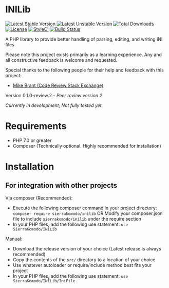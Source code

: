 # INILib
[![Latest Stable Version](https://poser.pugx.org/sierrakomodo/inilib/version)](https://packagist.org/packages/sierrakomodo/inilib)
[![Latest Unstable Version](https://poser.pugx.org/sierrakomodo/inilib/v/unstable)](//packagist.org/packages/sierrakomodo/inilib)
[![Total Downloads](https://poser.pugx.org/sierrakomodo/inilib/downloads)](https://packagist.org/packages/sierrakomodo/inilib)
[![License](https://poser.pugx.org/sierrakomodo/inilib/license)](https://github.com/SierraKomodo/INILib/blob/master/LICENSE)
[![StyleCI](https://styleci.io/repos/89872921/shield?branch=master)](https://styleci.io/repos/89872921)
[![Build Status](https://travis-ci.org/SierraKomodo/INILib.svg?branch=master)](https://travis-ci.org/SierraKomodo/inilib)

A PHP library to provide better handling of parsing, editing, and writing INI files

Please note this project exists primarily as a learning experience. Any and all constructive feedback is welcome and requested.

Special thanks to the following people for their help and feedback with this project:
 - [Mike Brant (Code Review Stack Exchange)](https://codereview.stackexchange.com/users/23727/mike-brant)

Version 0.1.0-review.2 - *Peer review version 2*

*Currently in development; Not fully tested yet.*

# Requirements
 - PHP 7.0 or greater
 - Composer (Technically optional. Highly recommended for installation)

# Installation
## For integration with other projects
Via composer (Recommended):
 - Execute the following composer command in your project directory: `composer require sierrakomodo/inilib` OR Modify your composer.json file to include `sierrakomodo/inilib` under the require section
 - In your PHP files, add the following use statement: `use SierraKomodo/INILib`

Manual:
 - Download the release version of your choice (Latest release is always recommended)
 - Copy the contents of the `src/` directory to a location of your choice
 - Use whatever autoloader or require/include method best fits your project
 - In your PHP files, add the following use statement: `use SierraKomodo/INILib/IniFile`
